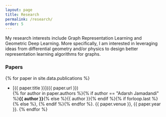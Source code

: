 ```yaml
---
layout: page
title: Research
permalink: /research/
order: 5
---
```

My research interests include Graph Representation Learning and Geometric Deep Learning. More specifically, I am interested in leveraging ideas from differential geometry and/or physics to design better representation learning algorithms for graphs.

### Papers

{% for paper in site.data.publications %}
* [{{ paper.title }}]({{ paper.url }}) <br>
  {% for author in paper.authors %}{% if author == "Adarsh Jamadandi" %}**{{ author }}**{% else %}{{ author }}{% endif %}{% if forloop.last %}{% else %}, {% endif %}{% endfor %}.
  {{ paper.venue }}, {{ paper.year }}.
{% endfor %}

